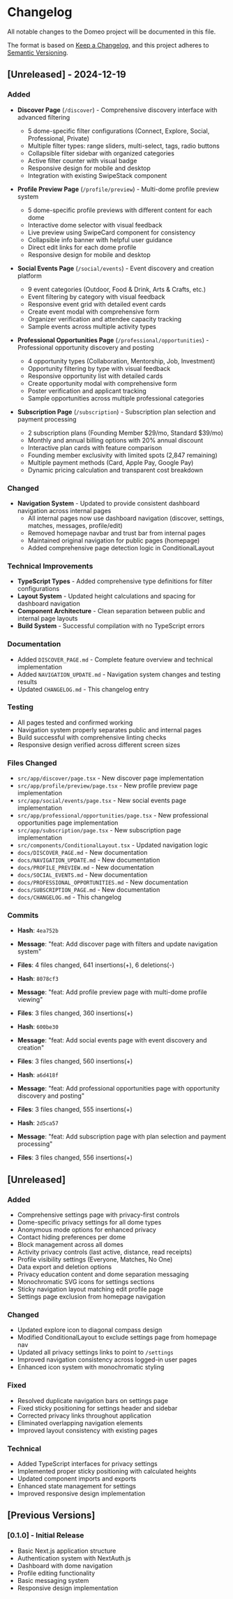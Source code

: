 # Changelog

All notable changes to the Domeo project will be documented in this file.

The format is based on [Keep a Changelog](https://keepachangelog.com/en/1.0.0/),
and this project adheres to [Semantic Versioning](https://semver.org/spec/v2.0.0.html).

## [Unreleased] - 2024-12-19

### Added
- **Discover Page** (`/discover`) - Comprehensive discovery interface with advanced filtering
  - 5 dome-specific filter configurations (Connect, Explore, Social, Professional, Private)
  - Multiple filter types: range sliders, multi-select, tags, radio buttons
  - Collapsible filter sidebar with organized categories
  - Active filter counter with visual badge
  - Responsive design for mobile and desktop
  - Integration with existing SwipeStack component

- **Profile Preview Page** (`/profile/preview`) - Multi-dome profile preview system
  - 5 dome-specific profile previews with different content for each dome
  - Interactive dome selector with visual feedback
  - Live preview using SwipeCard component for consistency
  - Collapsible info banner with helpful user guidance
  - Direct edit links for each dome profile
  - Responsive design for mobile and desktop

- **Social Events Page** (`/social/events`) - Event discovery and creation platform
  - 9 event categories (Outdoor, Food & Drink, Arts & Crafts, etc.)
  - Event filtering by category with visual feedback
  - Responsive event grid with detailed event cards
  - Create event modal with comprehensive form
  - Organizer verification and attendee capacity tracking
  - Sample events across multiple activity types

- **Professional Opportunities Page** (`/professional/opportunities`) - Professional opportunity discovery and posting
  - 4 opportunity types (Collaboration, Mentorship, Job, Investment)
  - Opportunity filtering by type with visual feedback
  - Responsive opportunity list with detailed cards
  - Create opportunity modal with comprehensive form
  - Poster verification and applicant tracking
  - Sample opportunities across multiple professional categories

- **Subscription Page** (`/subscription`) - Subscription plan selection and payment processing
  - 2 subscription plans (Founding Member $29/mo, Standard $39/mo)
  - Monthly and annual billing options with 20% annual discount
  - Interactive plan cards with feature comparison
  - Founding member exclusivity with limited spots (2,847 remaining)
  - Multiple payment methods (Card, Apple Pay, Google Pay)
  - Dynamic pricing calculation and transparent cost breakdown

### Changed
- **Navigation System** - Updated to provide consistent dashboard navigation across internal pages
  - All internal pages now use dashboard navigation (discover, settings, matches, messages, profile/edit)
  - Removed homepage navbar and trust bar from internal pages
  - Maintained original navigation for public pages (homepage)
  - Added comprehensive page detection logic in ConditionalLayout

### Technical Improvements
- **TypeScript Types** - Added comprehensive type definitions for filter configurations
- **Layout System** - Updated height calculations and spacing for dashboard navigation
- **Component Architecture** - Clean separation between public and internal page layouts
- **Build System** - Successful compilation with no TypeScript errors

### Documentation
- Added `DISCOVER_PAGE.md` - Complete feature overview and technical implementation
- Added `NAVIGATION_UPDATE.md` - Navigation system changes and testing results
- Updated `CHANGELOG.md` - This changelog entry

### Testing
- All pages tested and confirmed working
- Navigation system properly separates public and internal pages
- Build successful with comprehensive linting checks
- Responsive design verified across different screen sizes

### Files Changed
- `src/app/discover/page.tsx` - New discover page implementation
- `src/app/profile/preview/page.tsx` - New profile preview page implementation
- `src/app/social/events/page.tsx` - New social events page implementation
- `src/app/professional/opportunities/page.tsx` - New professional opportunities page implementation
- `src/app/subscription/page.tsx` - New subscription page implementation
- `src/components/ConditionalLayout.tsx` - Updated navigation logic
- `docs/DISCOVER_PAGE.md` - New documentation
- `docs/NAVIGATION_UPDATE.md` - New documentation
- `docs/PROFILE_PREVIEW.md` - New documentation
- `docs/SOCIAL_EVENTS.md` - New documentation
- `docs/PROFESSIONAL_OPPORTUNITIES.md` - New documentation
- `docs/SUBSCRIPTION_PAGE.md` - New documentation
- `docs/CHANGELOG.md` - This changelog

### Commits
- **Hash**: `4ea752b`
- **Message**: "feat: Add discover page with filters and update navigation system"
- **Files**: 4 files changed, 641 insertions(+), 6 deletions(-)

- **Hash**: `8078cf3`
- **Message**: "feat: Add profile preview page with multi-dome profile viewing"
- **Files**: 3 files changed, 360 insertions(+)

- **Hash**: `600be30`
- **Message**: "feat: Add social events page with event discovery and creation"
- **Files**: 3 files changed, 560 insertions(+)

- **Hash**: `a6d418f`
- **Message**: "feat: Add professional opportunities page with opportunity discovery and posting"
- **Files**: 3 files changed, 555 insertions(+)

- **Hash**: `2d5ca57`
- **Message**: "feat: Add subscription page with plan selection and payment processing"
- **Files**: 3 files changed, 556 insertions(+)

## [Unreleased]

### Added
- Comprehensive settings page with privacy-first controls
- Dome-specific privacy settings for all dome types
- Anonymous mode options for enhanced privacy
- Contact hiding preferences per dome
- Block management across all domes
- Activity privacy controls (last active, distance, read receipts)
- Profile visibility settings (Everyone, Matches, No One)
- Data export and deletion options
- Privacy education content and dome separation messaging
- Monochromatic SVG icons for settings sections
- Sticky navigation layout matching edit profile page
- Settings page exclusion from homepage navigation

### Changed
- Updated explore icon to diagonal compass design
- Modified ConditionalLayout to exclude settings page from homepage nav
- Updated all privacy settings links to point to `/settings`
- Improved navigation consistency across logged-in user pages
- Enhanced icon system with monochromatic styling

### Fixed
- Resolved duplicate navigation bars on settings page
- Fixed sticky positioning for settings header and sidebar
- Corrected privacy links throughout application
- Eliminated overlapping navigation elements
- Improved layout consistency with existing pages

### Technical
- Added TypeScript interfaces for privacy settings
- Implemented proper sticky positioning with calculated heights
- Updated component imports and exports
- Enhanced state management for settings
- Improved responsive design implementation

## [Previous Versions]

### [0.1.0] - Initial Release
- Basic Next.js application structure
- Authentication system with NextAuth.js
- Dashboard with dome navigation
- Profile editing functionality
- Basic messaging system
- Responsive design implementation 